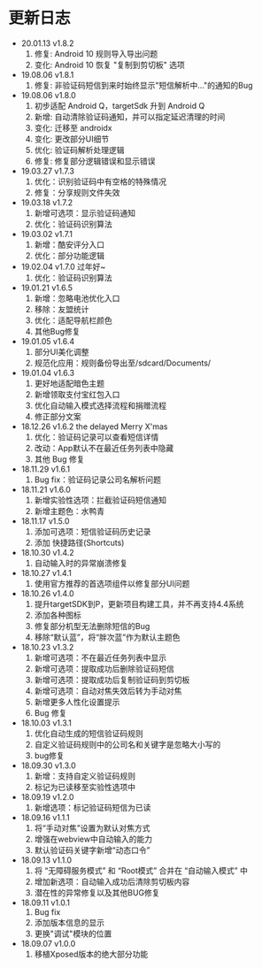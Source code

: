 # 更新日志
- 20.01.13 v1.8.2
  1. 修复: Android 10 规则导入导出问题
  2. 变化: Android 10 恢复 "复制到剪切板" 选项
- 19.08.06 v1.8.1
  1. 修复: 非验证码短信到来时始终显示"短信解析中..."的通知的Bug
- 19.08.06 v1.8.0
  1. 初步适配 Android Q，targetSdk 升到 Android Q
  2. 新增: 自动清除验证码通知，并可以指定延迟清理的时间
  3. 变化: 迁移至 androidx
  4. 变化: 更改部分UI细节
  5. 优化: 验证码解析处理逻辑
  6. 修复: 修复部分逻辑错误和显示错误
- 19.03.27 v1.7.3
  1. 优化：识别验证码中有空格的特殊情况
  2. 修复：分享规则文件失效
- 19.03.18 v1.7.2
  1. 新增可选项：显示验证码通知
  2. 优化：验证码识别算法
- 19.03.02 v1.7.1
  1. 新增：酷安评分入口
  2. 优化：部分功能逻辑
- 19.02.04 v1.7.0 过年好~
  1. 优化：验证码识别算法
- 19.01.21 v1.6.5
  1. 新增：忽略电池优化入口
  2. 移除：友盟统计
  3. 优化：适配导航栏颜色
  4. 其他Bug修复
- 19.01.05 v1.6.4
  1. 部分UI美化调整
  2. 规范化应用：规则备份导出至/sdcard/Documents/
- 19.01.04 v1.6.3
  1. 更好地适配暗色主题
  2. 新增领取支付宝红包入口
  3. 优化自动输入模式选择流程和捐赠流程
  4. 修正部分文案
- 18.12.26 v1.6.2 the delayed Merry X'mas
  1. 优化：验证码记录可以查看短信详情
  2. 改动：App默认不在最近任务列表中隐藏
  3. 其他 Bug 修复
- 18.11.29 v1.6.1
  1. Bug fix：验证码记录公司名解析问题
- 18.11.21 v1.6.0
  1. 新增实验性选项：拦截验证码短信通知
  2. 新增主题色：水鸭青
- 18.11.17 v1.5.0
  1. 添加可选项：短信验证码历史记录
  2. 添加 快捷路径(Shortcuts)
- 18.10.30 v1.4.2
  1. 自动输入时的异常崩溃修复
- 18.10.27 v1.4.1
  1. 使用官方推荐的首选项组件以修复部分UI问题
- 18.10.26 v1.4.0
  1. 提升targetSDK到P，更新项目构建工具，并不再支持4.4系统
  2. 添加各种图标
  3. 修复部分机型无法删除短信的Bug
  4. 移除“默认蓝”，将“胖次蓝”作为默认主题色
- 18.10.23 v1.3.2
  1. 新增可选项：不在最近任务列表中显示
  2. 新增可选项：提取成功后删除验证码短信
  3. 新增可选项：提取成功后复制验证码到剪切板
  4. 新增可选项：自动对焦失效后转为手动对焦
  5. 新增更多人性化设置提示
  6. Bug 修复
- 18.10.03 v1.3.1
  1. 优化自动生成的短信验证码规则
  2. 自定义验证码规则中的公司名和关键字是忽略大小写的
  3. bug修复
- 18.09.30 v1.3.0
  1. 新增：支持自定义验证码规则
  2. 标记为已读移至实验性选项中
- 18.09.19 v1.2.0
  1. 新增选项：标记验证码短信为已读
- 18.09.16 v1.1.1
  1. 将“手动对焦”设置为默认对焦方式
  2. 增强在webview中自动输入的能力
  3. 默认验证码关键字新增“动态口令”
- 18.09.13 v1.1.0
  1. 将 “无障碍服务模式” 和 “Root模式” 合并在 “自动输入模式” 中
  2. 增加新选项：自动输入成功后清除剪切板内容
  3. 潜在性的异常修复以及其他BUG修复
- 18.09.11 v1.0.1
  1. Bug fix
  2. 添加版本信息的显示
  3. 更换"调试"模块的位置
- 18.09.07 v1.0.0
  1. 移植Xposed版本的绝大部分功能